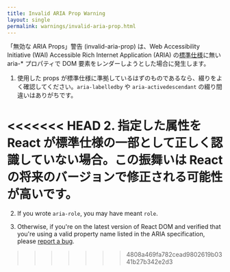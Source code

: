 ```yaml
---
title: Invalid ARIA Prop Warning
layout: single
permalink: warnings/invalid-aria-prop.html
---
```


「無効な ARIA Props」警告 (invalid-aria-prop) は、Web Accessibility Initiative (WAI) Accessible Rich Internet Application (ARIA) の[標準仕様](https://www.w3.org/TR/wai-aria-1.1/#states_and_properties)に無い aria-* プロパティで DOM 要素をレンダーしようとした場合に発生します。

1. 使用した props が標準仕様に準拠しているはずのものであるなら、綴りをよく確認してください。`aria-labelledby` や `aria-activedescendant` の綴り間違いはありがちです。

<<<<<<< HEAD
2. 指定した属性を React が標準仕様の一部として正しく認識していない場合。この振舞いは React の将来のバージョンで修正される可能性が高いです。
=======
2. If you wrote `aria-role`, you may have meant `role`.

3. Otherwise, if you're on the latest version of React DOM and verified that you're using a valid property name listed in the ARIA specification, please [report a bug](https://github.com/facebook/react/issues/new/choose).
>>>>>>> 4808a469fa782cead9802619b0341b27b342e2d3
